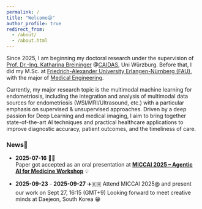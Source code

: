 ```yaml
---
permalink: /
title: "Welcome😃"
author_profile: true
redirect_from: 
  - /about/
  - /about.html
---
```


Since 2025, I am beginning my doctoral research under the supervision of [Prof. Dr.-Ing. Katharina Breininger](https://www.caidas.uni-wuerzburg.de/pr/team/katharina-breininger/) @[CAIDAS](https://www.caidas.uni-wuerzburg.de/), Uni Würzburg. Before that, I did my M.Sc. at [Friedrich-Alexander University Erlangen-Nürnberg (FAU)](https://www.fau.de/), with the major of [Medical Engineering](https://meinstudium.fau.de/studiengang/medizintechnik-msc/). 

Currently, my major research topic is the multimodal machine learning for endometriosis, including the integration and analysis of multimodal data sources for endometriosis (WSI/MRI/Ultrasound, etc.) with a particular emphasis on supervised & unsupervised approaches. Driven by a deep passion for Deep Learning and medical imaging, I aim to bring together state-of-the-art AI techniques and practical healthcare applications to improve diagnostic accuracy, patient outcomes, and the timeliness of care. 

### News🔔
- **2025-07-16** 🎉🧾  
  Paper got accepted as an oral presentation at **[MICCAI 2025 – Agentic AI for Medicine Workshop](https://miccai-agentic-ai.github.io/)** 💡  


- **2025-09-23** - **2025-09-27** ✈️🇰🇷
  Attend MICCAI 2025@ and present our work on Sept 27, 16:15 (GMT+9)
  Looking forward to meet creative minds at Daejeon, South Korea 😁
